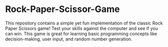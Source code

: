 # Rock-Paper-Scissor-Game
This repository contains a simple yet fun implementation of the classic Rock Paper Scissors game! Test your skills against the computer and see if you can win. This game is great for learning basic programming concepts like decision-making, user input, and random number generation.
